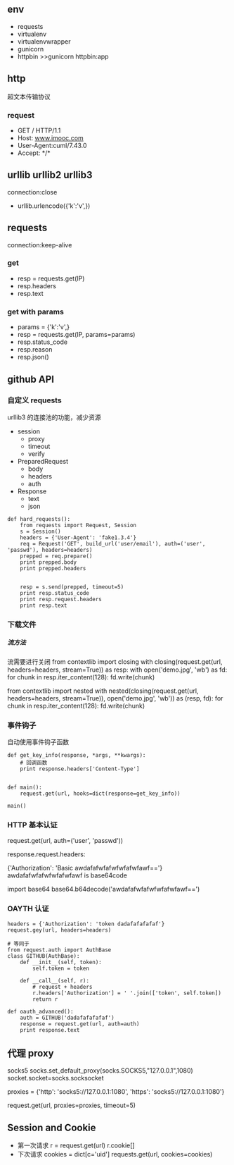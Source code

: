 ## env
- requests
- virtualenv
- virtualenvwrapper
- gunicorn
- httpbin
	\>\>gunicorn httpbin:app

## http
超文本传输协议

### request
- GET / HTTP/1.1
- Host: www.imooc.com
- User-Agent:cuml/7.43.0
- Accept: \*/\*

## urllib urllib2 urllib3
connection:close
- urllib.urlencode({'k':'v',})


## requests
connection:keep-alive
### get
- resp = requests.get(IP)
- resp.headers
- resp.text

### get with params
- params = {'k':'v',}
- resp = requests.get(IP, params=params)
- resp.status_code
- resp.reason
- resp.json()

## github API

### 自定义 requests
urllib3 的连接池的功能，减少资源

- session
	- proxy
	- timeout
	- verify
- PreparedRequest
	- body
	- headers
	- auth
- Response
	- text
	- json

```
def hard_requests():
	from requests import Request, Session
	s = Session()
	headers = {'User-Agent': 'fake1.3.4'}
	req = Request('GET', build_url('user/email'), auth=('user', 'passwd'), headers=headers)
	prepped = req.prepare()
	print prepped.body
	print prepped.headers


	resp = s.send(prepped, timeout=5)
	print resp.status_code
	print resp.request.headers
	print resp.text
```
### 下载文件
##### 流方法
流需要进行关闭
from contextlib import closing
with closing(request.get(url, headers=headers, stream=True)) as resp:
	with open('demo.jpg', 'wb') as fd:
		for chunk in resp.iter_content(128):
			fd.write(chunk)


from contextlib import nested
with nested(closing(request.get(url, headers=headers, stream=True)), open('demo.jpg', 'wb')) as (resp, fd):
	for chunk in resp.iter_content(128):
		fd.write(chunk)

### 事件钩子
自动使用事件钩子函数
```
def get_key_info(response, *args, **kwargs):
	# 回调函数
	print response.headers['Content-Type']


def main():
	request.get(url, hooks=dict(response=get_key_info))

main()
```

### HTTP 基本认证

request.get(url, auth=('user', 'passwd'))

response.request.headers:

{'Authorization': 'Basic awdafafwfafwfwfafwfawf=='}
awdafafwfafwfwfafwfawf is base64code

import base64
base64.b64decode('awdafafwfafwfwfafwfawf==')


### OAYTH 认证
```
headers = {'Authorization': 'token dadafafafafaf'}
request.gey(url, headers=headers)

# 等同于
from request.auth import AuthBase
class GITHUB(AuthBase):
	def __init__(self, token):
		self.token = token

	def __call__(self, r):
		# request + headers
		r.headers['Authorization'] = ' '.join(['token', self.token])
		return r

def oauth_advanced():
	auth = GITHUB('dadafafafafaf')
	response = request.get(url, auth=auth)
	print response.text
```

## 代理 proxy
socks5
socks.set_default_proxy(socks.SOCKS5,"127.0.0.1",1080)
socket.socket=socks.socksocket

proxies = {'http': 'socks5://127.0.0.1:1080', 'https': 'socks5://127.0.0.1:1080'}

request.get(url, proxies=proxies, timeout=5)

## Session and Cookie
- 第一次请求
r = request.get(url)
r.cookie[]
- 下次请求
cookies = dict[c='uid']
requests.get(url, cookies=cookies)
